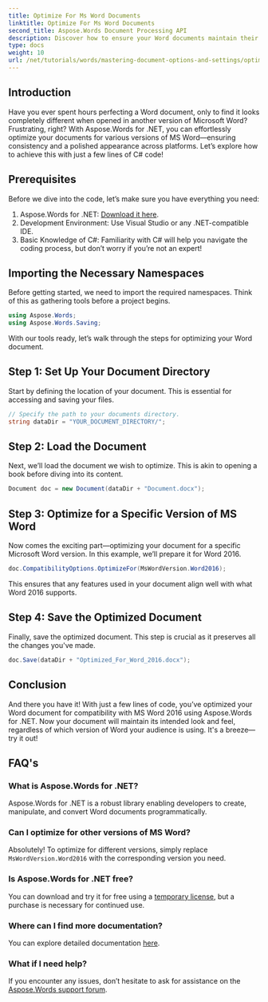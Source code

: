 ```yaml
---
title: Optimize For Ms Word Documents
linktitle: Optimize For Ms Word Documents
second_title: Aspose.Words Document Processing API
description: Discover how to ensure your Word documents maintain their formatting and appearance across different Microsoft Word versions using Aspose.Words for .NET.
type: docs
weight: 10
url: /net/tutorials/words/mastering-document-options-and-settings/optimize-for-ms-word-document/
---
```

## Introduction

Have you ever spent hours perfecting a Word document, only to find it looks completely different when opened in another version of Microsoft Word? Frustrating, right? With Aspose.Words for .NET, you can effortlessly optimize your documents for various versions of MS Word—ensuring consistency and a polished appearance across platforms. Let’s explore how to achieve this with just a few lines of C# code!

## Prerequisites

Before we dive into the code, let’s make sure you have everything you need:

1. Aspose.Words for .NET: [Download it here](https://releases.aspose.com/words/net/).
2. Development Environment: Use Visual Studio or any .NET-compatible IDE.
3. Basic Knowledge of C#: Familiarity with C# will help you navigate the coding process, but don’t worry if you’re not an expert!

## Importing the Necessary Namespaces

Before getting started, we need to import the required namespaces. Think of this as gathering tools before a project begins.

```csharp
using Aspose.Words;
using Aspose.Words.Saving;
```

With our tools ready, let’s walk through the steps for optimizing your Word document.

## Step 1: Set Up Your Document Directory

Start by defining the location of your document. This is essential for accessing and saving your files.

```csharp
// Specify the path to your documents directory.
string dataDir = "YOUR_DOCUMENT_DIRECTORY/";
```

## Step 2: Load the Document

Next, we’ll load the document we wish to optimize. This is akin to opening a book before diving into its content.

```csharp
Document doc = new Document(dataDir + "Document.docx");
```

## Step 3: Optimize for a Specific Version of MS Word

Now comes the exciting part—optimizing your document for a specific Microsoft Word version. In this example, we’ll prepare it for Word 2016.

```csharp
doc.CompatibilityOptions.OptimizeFor(MsWordVersion.Word2016);
```

This ensures that any features used in your document align well with what Word 2016 supports.

## Step 4: Save the Optimized Document

Finally, save the optimized document. This step is crucial as it preserves all the changes you've made.

```csharp
doc.Save(dataDir + "Optimized_For_Word_2016.docx");
```

## Conclusion

And there you have it! With just a few lines of code, you’ve optimized your Word document for compatibility with MS Word 2016 using Aspose.Words for .NET. Now your document will maintain its intended look and feel, regardless of which version of Word your audience is using. It's a breeze—try it out!

## FAQ's

### What is Aspose.Words for .NET?
Aspose.Words for .NET is a robust library enabling developers to create, manipulate, and convert Word documents programmatically.

### Can I optimize for other versions of MS Word?
Absolutely! To optimize for different versions, simply replace `MsWordVersion.Word2016` with the corresponding version you need.

### Is Aspose.Words for .NET free?
You can download and try it for free using a [temporary license](https://purchase.aspose.com/temporary-license/), but a purchase is necessary for continued use.

### Where can I find more documentation?
You can explore detailed documentation [here](https://reference.aspose.com/words/net/).

### What if I need help?
If you encounter any issues, don’t hesitate to ask for assistance on the [Aspose.Words support forum](https://forum.aspose.com/c/words/8).

